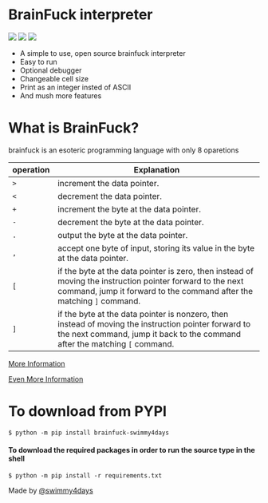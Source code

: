 # BrainFuck interpreter
![](https://img.shields.io/pypi/v/brainfuck-swimmy4days) ![](https://img.shields.io/pypi/l/brainfuck-swimmy4days) ![](https://img.shields.io/codacy/grade/54cf04f725fd4d06a26f0c1a3aa02e13)
- A simple to use, open source brainfuck interpreter
- Easy to run
- Optional debugger
- Changeable  cell size
- Print as an integer insted of ASCII 
- And mush more features

# What is BrainFuck?
brainfuck is an esoteric programming language with only 8 oparetions

|operation  | Explanation|
|- | -|
|`>` |  increment the data pointer.|
|`<` | decrement the data pointer.|
|`+` | increment the byte at the data pointer.|
|`-`  | decrement the byte at the data pointer.|
|`.` | output the byte at the data pointer.|
|`,` | accept one byte of input, storing its value in the byte at the data pointer.|
|`[` |if the byte at the data pointer is zero, then instead of moving the instruction pointer forward to the next command, jump it forward to the command after the matching `]` command.|
|`]` |if the byte at the data pointer is nonzero, then instead of moving the instruction pointer forward to the next command, jump it back to the command after the matching `[` command.|

[More Information](https://en.wikipedia.org/wiki/Brainfuck)

[Even More Information](https://esolangs.org/wiki/Brainfuck)

# To download from PYPI 

`$ python -m pip install brainfuck-swimmy4days`

#### To download the required packages in order to run the source type in the shell 
`$ python -m pip install -r requirements.txt`

Made by [@swimmy4days](https://github.com/swimmy4days)
